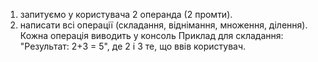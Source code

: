 1. запитуємо у користувача 2 операнда (2 промти).
2. написати всі операції (складання, віднімання, множення, ділення). 
Кожна операція виводить у консоль Приклад для складання: "Результат: 2+3 = 5", де 2 і 3 те, що ввів користувач.